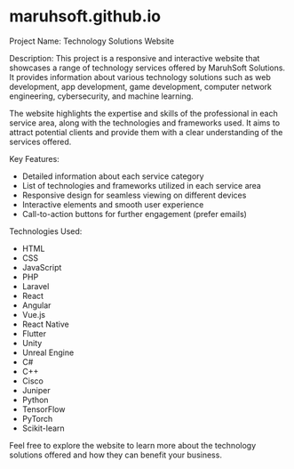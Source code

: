 # maruhsoft.github.io
Project Name: Technology Solutions Website

Description:
This project is a responsive and interactive website that showcases a range of technology services offered by MaruhSoft Solutions. It provides information about various technology solutions such as web development, app development, game development, computer network engineering, cybersecurity, and machine learning.

The website highlights the expertise and skills of the professional in each service area, along with the technologies and frameworks used. It aims to attract potential clients and provide them with a clear understanding of the services offered.

Key Features:
- Detailed information about each service category
- List of technologies and frameworks utilized in each service area
- Responsive design for seamless viewing on different devices
- Interactive elements and smooth user experience
- Call-to-action buttons for further engagement (prefer emails)

Technologies Used:
- HTML
- CSS
- JavaScript
- PHP
- Laravel
- React
- Angular
- Vue.js
- React Native
- Flutter
- Unity
- Unreal Engine
- C#
- C++
- Cisco
- Juniper
- Python
- TensorFlow
- PyTorch
- Scikit-learn

Feel free to explore the website to learn more about the technology solutions offered and how they can benefit your business.


